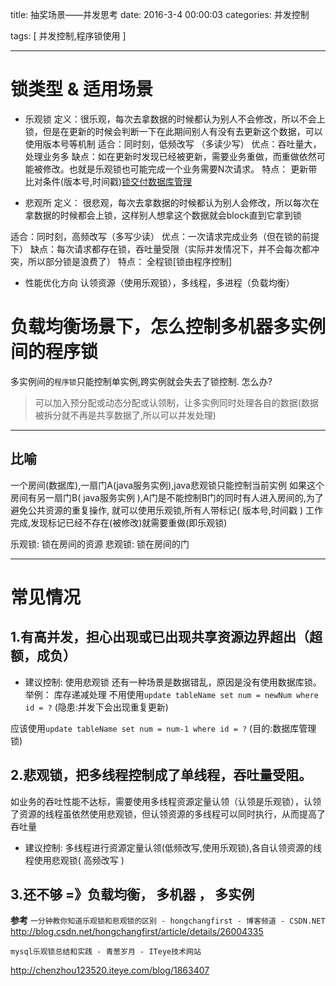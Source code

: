 title: 抽奖场景——并发思考
date: 2016-3-4 00:00:03
categories:  并发控制

tags: [ 并发控制,程序锁使用 ]


---
# 锁类型 & 适用场景 
- 乐观锁
定义：很乐观，每次去拿数据的时候都认为别人不会修改，所以不会上锁，但是在更新的时候会判断一下在此期间别人有没有去更新这个数据，可以使用版本号等机制
适合：同时刻，低频改写 （多读少写）
优点：吞吐量大，处理业务多
缺点：如在更新时发现已经被更新，需要业务重做，而重做依然可能被修改。也就是乐观锁也可能完成一个业务需要N次请求。
特点： 更新带比对条件(版本号,时间戳)[锁交付数据库管理](解决多实例间的并发)


- 悲观所
定义： 很悲观，每次去拿数据的时候都认为别人会修改，所以每次在拿数据的时候都会上锁，这样别人想拿这个数据就会block直到它拿到锁

适合：同时刻，高频改写（多写少读）
优点：一次请求完成业务（但在锁的前提下）
缺点：每次请求都存在锁，吞吐量受限（实际并发情况下，并不会每次都冲突，所以部分锁是浪费了）
特点： 全程锁[锁由程序控制]


- 性能优化方向
认领资源（使用乐观锁），多线程，多进程（负载均衡）
 
# 负载均衡场景下，怎么控制多机器多实例间的程序锁
多实例间的`程序锁`只能控制单实例,跨实例就会失去了锁控制. 怎么办?
>可以加入预分配或动态分配或认领制，让多实例同时处理各自的数据(数据被拆分就不再是共享数据了,所以可以并发处理)


---


## 比喻
一个房间(数据库),一扇门A(java服务实例),java悲观锁只能控制当前实例
如果这个房间有另一扇门B( java服务实例 ),A门是不能控制B门的同时有人进入房间的,为了避免公共资源的重复操作,
就可以使用乐观锁,所有人带标记( 版本号,时间戳 ) 工作完成,发现标记已经不存在(被修改)就需要重做(即乐观锁)


乐观锁: 锁在房间的资源
悲观锁: 锁在房间的门


---
# 常见情况
## 1.有高并发，担心出现或已出现共享资源边界超出（超额，成负）
* 建议控制: 使用悲观锁
还有一种场景是数据错乱，原因是没有使用数据库锁。
举例： 库存递减处理
不用使用`update tableName set num = newNum where id = ?` (隐患:并发下会出现重复更新)

应该使用`update tableName set num = num-1 where id = ?`    (目的:数据库管理锁)
 
## 2.悲观锁，把多线程控制成了单线程，吞吐量受阻。
如业务的吞吐性能不达标，需要使用多线程资源定量认领（认领是乐观锁），认领了资源的线程虽依然使用悲观锁，但认领资源的多线程可以同时执行，从而提高了吞吐量

* 建议控制: 多线程进行资源定量认领(低频改写,使用乐观锁),各自认领资源的线程使用悲观锁( 高频改写 )
 
## 3.还不够 =》负载均衡， 多机器 ， 多实例


**参考**
`一分钟教你知道乐观锁和悲观锁的区别 - hongchangfirst - 博客频道 - CSDN.NET`
http://blog.csdn.net/hongchangfirst/article/details/26004335


`mysql乐观锁总结和实践 - 青葱岁月 - ITeye技术网站`

http://chenzhou123520.iteye.com/blog/1863407

<!-- more -->
